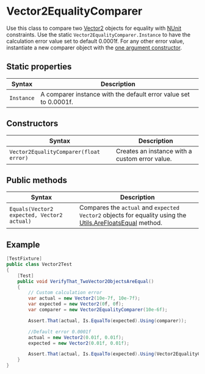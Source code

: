 # Vector2EqualityComparer

Use this class to compare two [Vector2](https://docs.unity3d.com/ScriptReference/Vector2.html) objects for equality
with [NUnit](http://www.nunit.org/) constraints. Use the static `Vector2EqualityComparer.Instance` to have the
calculation error value set to default 0.0001f. For any other error value, instantiate a new comparer object with
the [one argument constructor](#constructors).

## Static properties

| Syntax     | Description                                                      |
|------------|------------------------------------------------------------------|
| `Instance` | A comparer instance with the default error value set to 0.0001f. |

## Constructors

| Syntax                                 | Description                                    |
|----------------------------------------|------------------------------------------------|
| `Vector2EqualityComparer(float error)` | Creates an instance with a custom error value. |

## Public methods

| Syntax                                     | Description                                                                                                                             |
|--------------------------------------------|-----------------------------------------------------------------------------------------------------------------------------------------|
| `Equals(Vector2 expected, Vector2 actual)` | Compares the `actual` and `expected` `Vector2` objects for equality using the [Utils.AreFloatsEqual](./reference-test-utils.md) method. |

## Example

```c#
[TestFixture]
public class Vector2Test
{
    [Test]
    public void VerifyThat_TwoVector2ObjectsAreEqual()
    {
        // Custom calculation error
        var actual = new Vector2(10e-7f, 10e-7f);
        var expected = new Vector2(0f, 0f);
        var comparer = new Vector2EqualityComparer(10e-6f);

        Assert.That(actual, Is.EqualTo(expected).Using(comparer));

        //Default error 0.0001f
        actual = new Vector2(0.01f, 0.01f);
        expected = new Vector2(0.01f, 0.01f);

        Assert.That(actual, Is.EqualTo(expected).Using(Vector2EqualityComparer.Instance));
    }
}
```

